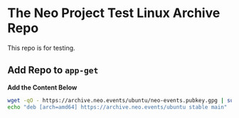 # The Neo Project Test Linux Archive Repo
This repo is for testing.

## Add Repo to `app-get`

**Add the Content Below**
```bash
wget -qO - https://archive.neo.events/ubuntu/neo-events.pubkey.gpg | sudo apt-key add -
echo "deb [arch=amd64] https://archive.neo.events/ubuntu stable main" | sudo tee /etc/apt/sources.list.d/neoevents.list
```
